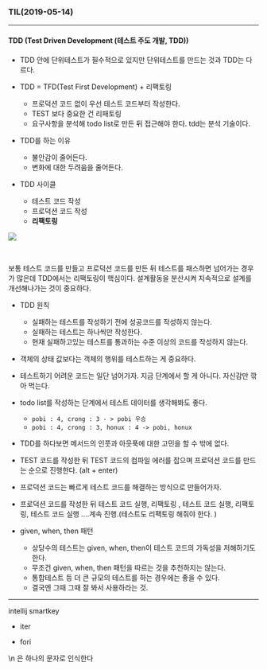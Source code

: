### TIL(2019-05-14)

---

#### TDD (Test Driven Development (테스트 주도 개발, TDD))

- TDD 안에 단위테스트가 필수적으로 있지만 단위테스트를 만드는 것과 TDD는 다르다. 



- TDD = TFD(Test First Development) + 리팩토링
  - 프로덕션 코드 없이 우선 테스트 코드부터 작성한다.
  - TEST 보다 중요한 건 리패토링
  - 요구사항을 분석해 todo list로 만든 뒤 접근해야 한다. tdd는 분석 기술이다.



- TDD를 하는 이유
  - 불안감이 줄어든다.
  - 변화에 대한 두려움을 줄어든다.



- TDD 사이클
  - 테스트 코드 작성
  - 프로덕션 코드 작성
  - **리팩토링**

![](https://lh3.googleusercontent.com/EMuooqywXPsh2t20YCljB3BHHIA3H9snXX98dTDDx1ZEkGY8I-G-jXT35XmiUM8iaPKMd3vKZGagFN2NmR_FfkLzyici22h-l6kcW7VViJNz8QzMe89vASzCD88ivExTrMc_66bcBoMrU3lS8SWpOuWDCOQnrByvQuczwtJ9JmcfGbgvFD6EaJqIH1KMd84BliUWvzqOkdEAlDr8P0F6pVOm9BAtdKNqt7DBZEmDlWEc9OTKlAbEhvffRGCH2V1-oHHV8WSsRWfXJ-mDDx7seaCJYBW8Wpa4tnG9aJ9FtYNjqZkL4R-O3YT2lFqxtIPJtsCB285H8sPLErBCQaEp5xNnlvtL3U2PAhVagp9mrQO_KhX_8v5nKVmntbOJwBOeRZLbWqyRz8ccCfZ6hQ-dRaz-rSgk14hH2URM9GdKKN3PB5hrw2KBDVVIhSytdUrSAcFiwezPSSrorpk9SODjVFPMDLP5TyK8zg1ncGP8jeuDmefo5C0eQv3RDwbRx8uJvlvXzhmiKRKvqWTor_kyTCfUV5ebQBa27M56heqJyn6YT-oVrmd_z4EXDb_-JWvwDum2vcF16PoW2-5j8P4SjQtiGqP0xLP8IVICbkATr9qWnoG5S6SF47Jg2TUDhemwJoF7j0v9yCZbBYD9g4z7EK3WigEYu_w=w475-h372-no)

​	

보통 테스트 코드를 만들고 프로덕션 코드를 만든 뒤 테스트를 패스하면 넘어가는 경우가 많은데 TDD에서는 리팩토링이 핵심이다. 설계활동을 분산시켜 지속적으로 설계를 개선해나가는 것이 중요하다.



- TDD 원칙
  - 실패하는 테스트를 작성하기 전에 성공코드를 작성하지 않는다.
  - 실패하는 테스트는 하나씩만 작성한다.
  - 현재 실패하고있는 테스트를 통과하는 수준 이상의 코드를 작성하지 않는다.



- 객체의 상태 값보다는 객체의 행위를 테스트하는 게 중요하다. 



- 테스트하기 어려운 코드는 일단 넘어가자. 지금 단계에서 할 게 아니다. 자신감만 깎아 먹는다.



- todo list를 작성하는 단계에서 테스트 데이터를 생각해봐도 좋다.
  - `pobi : 4, crong : 3 - > pobi 우승`
  - `pobi : 4, crong : 3, honux : 4 -> pobi, honux`



- TDD를 하다보면 메서드의 인풋과 아웃푹에 대한 고민을 할 수 밖에 없다.



- TEST 코드를 작성한 뒤 TEST 코드의 컴파일 에러를 잡으며 프로덕션 코드를 만드는 순으로 진행한다. (alt + enter)



- 프로덕션 코드는 빠르게 테스트 코드를 해결하는 방식으로 만들어가자. 



- 프로덕션 코드를 작성한 뒤 테스트 코드 실행, 리팩토링 , 테스트 코드 실행, 리팩토링, 테스트 코드 실행 ....계속 진행.(테스트도 리팩토링 해줘야 한다. )



- given, when, then 패턴
  - 상당수의 테스트는 given, when, then이 테스트 코드의 가독성을 저해하기도 한다.
  - 무조건 given, when, then 패턴을 따르는 것을 추천하지는 않는다.
  - 통합테스트 등 더 큰 규모의 테스트를 하는 경우에는 좋을 수 있다.
  - 결국엔 그때 그때 잘 봐서 사용하라는 것.



---

intellij smartkey

- iter

- fori





\n 은 하나의 문자로 인식한다

















